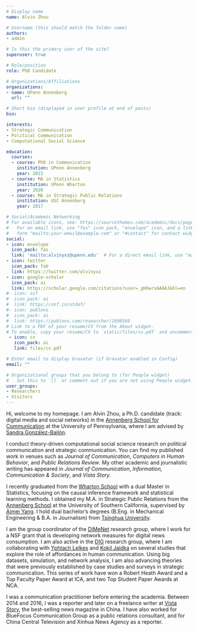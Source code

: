 ```yaml
---
# Display name
name: Alvin Zhou

# Username (this should match the folder name)
authors:
- admin

# Is this the primary user of the site?
superuser: true

# Role/position
role: PhD Candidate

# Organizations/Affiliations
organizations:
- name: UPenn Annenberg
  url: ""

# Short bio (displayed in user profile at end of posts)
bio:

interests:
- Strategic Communication
- Political Communication
- Computational Social Science

education:
  courses:
  - course: PhD in Communication
    institution: UPenn Annenberg
    year: 2022
  - course: MA in Statistics
    institution: UPenn Wharton
    year: 2020
  - course: MA in Strategic Public Relations
    institution: USC Annenberg
    year: 2017

# Social/Academic Networking
# For available icons, see: https://sourcethemes.com/academic/docs/page-builder/#icons
#   For an email link, use "fas" icon pack, "envelope" icon, and a link in the
#   form "mailto:your-email@example.com" or "#contact" for contact widget.
social:
- icon: envelope
  icon_pack: fas
  link: 'mailto:alvinyxz@upenn.edu'  # For a direct email link, use "mailto:test@example.org".
- icon: twitter
  icon_pack: fab
  link: https://twitter.com/alvinyxz
- icon: google-scholar
  icon_pack: ai
  link: https://scholar.google.com/citations?user=_gHXwrsAAAAJ&hl=en
#- icon: osf
#  icon_pack: ai
#  link: https://osf.io/utdaf/
#- icon: publons
#  icon_pack: ai
#  link: https://publons.com/researcher/1698569
# Link to a PDF of your resume/CV from the About widget.
# To enable, copy your resume/CV to `static/files/cv.pdf` and uncomment the lines below.
 - icon: cv
   icon_pack: ai
   link: files/cv.pdf

# Enter email to display Gravatar (if Gravatar enabled in Config)
email: ""

# Organizational groups that you belong to (for People widget)
#   Set this to `[]` or comment out if you are not using People widget.
user_groups:
- Researchers
- Visitors
---
```


Hi, welcome to my homepage. I am Alvin Zhou, a Ph.D. candidate (track: digital media and social networks) in the [Annenberg School for Communication](https://www.asc.upenn.edu) at the University of Pennsylvania, where I am advised by [Sandra González-Bailón](https://www.asc.upenn.edu/people/faculty/sandra-gonzález-bailón-phd).

I conduct theory-driven computational social science research on political communication and strategic communication. You can find my published work in venues such as *Journal of Communication*, *Computers in Human Behavior*, and *Public Relations Review*. My other academic and journalistic writing has appeared in *Journal of Communication*, *Information, Communication & Society*, and *Vista Story*.

I recently graduated from the [Wharton School](https://www.wharton.upenn.edu) with a dual Master in Statistics, focusing on the causal inference framework and statistical learning methods. I obtained my M.A. in Strategic Public Relations from the [Annenberg School](https://annenberg.usc.edu) at the University of Southern California, supervised by [Aimei Yang](https://annenberg.usc.edu/faculty/journalism/aimei-yang). I hold dual bachelor’s degrees (B.Eng. in Mechanical Engineering & B.A. in Journalism) from [Tsinghua University](http://www.tsinghua.edu.cn/publish/thu2018/index.html).

I am the group coordinator of the [DiMeNet](https://dimenet.asc.upenn.edu) research group, where I work for a NSF grant that is developing network measures for digital news consumption. I am also active in the [DIG](https://www.asc.upenn.edu/research/research-centers/democracy-information-group) research group, where I am collaborating with [Yphtach Lelkes](https://www.asc.upenn.edu/people/faculty/yphtach-lelkes-phd) and [Kokil Jaidka](http://profile.nus.edu.sg/fass/cnmkj/) on several studies that explore the role of affordances in human communication. Using big datasets, simulation, and network analysis, I am also advancing theories that were previously established by case studies and surveys in strategic communication. This series of work have won a Robert Heath Award and a Top Faculty Paper Award at ICA, and two Top Student Paper Awards at NCA.

I was a communication practitioner before entering the academia. Between 2014 and 2016, I was a reporter and later on a freelance writer at [Vista Story](https://weibo.com/vistastory), the best-selling news magazine in China. I have also worked for BlueFocus Communication Group as a public relations consultant, and for China Central Television and Xinhua News Agency as a reporter.